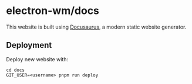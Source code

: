 # electron-wm/docs

This website is built using [Docusaurus](https://docusaurus.io/), a modern static website generator.

## Deployment

Deploy new website with:

```
cd docs
GIT_USER=<username> pnpm run deploy
```
